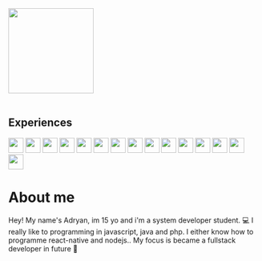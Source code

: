   <div style="display: flex">
    <img height="170em" src="https://github-readme-stats.vercel.app/api/top-langs/?username=AdryannSanntos&layout=compact&theme=dark">
  </div>
  <br>

  ## Experiences

  <div>
    <img height="30em" src="https://img.shields.io/badge/Android-3DDC84?style=for-the-badge&logo=android&logoColor=white">
    <img height="30em" src="https://img.shields.io/badge/Windows-0078D6?style=for-the-badge&logo=windows&logoColor=white">
    <img height="30em" src="https://img.shields.io/badge/HTML5-E34F26?style=for-the-badge&logo=html5&logoColor=white">
    <img height="30em" src="https://img.shields.io/badge/CSS3-1572B6?style=for-the-badge&logo=css3&logoColor=white">
    <img height="30em" src="https://img.shields.io/badge/JavaScript-F7DF1E?style=for-the-badge&logo=javascript&logoColor=black">
    <img height="30em" src="https://img.shields.io/badge/Node.js-43853D?style=for-the-badge&logo=node.js&logoColor=white">
    <img height="30em" src="https://img.shields.io/badge/TypeScript-007ACC?style=for-the-badge&logo=typescript&logoColor=white">
    <img height="30em" src="https://img.shields.io/badge/Java-ED8B00?style=for-the-badge&logo=java&logoColor=white">
    <img height="30em" src="https://img.shields.io/badge/PHP-777BB4?style=for-the-badge&logo=php&logoColor=white">
    <img height="30em" src="https://img.shields.io/badge/React-20232A?style=for-the-badge&logo=react&logoColor=61DAFB">
    <img height="30em" src="https://img.shields.io/badge/React_Native-20232A?style=for-the-badge&logo=react&logoColor=61DAFB">
    <img height="30em" src="https://img.shields.io/badge/styled--components-DB7093?style=for-the-badge&logo=styled-components&logoColor=white">
    <img height="30em" src="https://img.shields.io/badge/Tailwind_CSS-38B2AC?style=for-the-badge&logo=tailwind-css&logoColor=white">
    <img height="30em" src="https://img.shields.io/badge/MySQL-00000F?style=for-the-badge&logo=mysql&logoColor=white">
    <img height="30em" src="https://img.shields.io/badge/React_Router-CA4245?style=for-the-badge&logo=react-router&logoColor=white">
  </div>

# About me
Hey! My name's Adryan, im 15 yo and i'm a system developer student. 💻  I really like to programming in javascript, java and php. I either know how to programme react-native and nodejs.. My focus is became a fullstack developer in future 🚀
